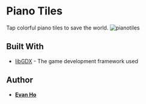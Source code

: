 # Piano Tiles

Tap colorful piano tiles to save the world.
![pianotiles](https://user-images.githubusercontent.com/25027010/46446950-13d8c400-c734-11e8-8500-1f3c0b75f85f.png)

## Built With

* [libGDX](https://libgdx.badlogicgames.com/) - The game development framework used

## Author

* [**Evan Ho**](https://github.com/evanho9)
